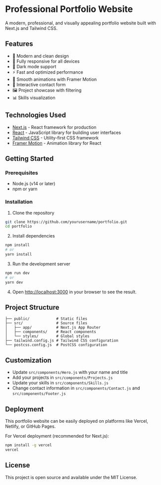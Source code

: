 # Professional Portfolio Website

A modern, professional, and visually appealing portfolio website built with Next.js and Tailwind CSS.

## Features

- 🎨 Modern and clean design
- 📱 Fully responsive for all devices
- 🌙 Dark mode support
- ⚡ Fast and optimized performance
- 🔄 Smooth animations with Framer Motion
- 📝 Interactive contact form
- 🖼️ Project showcase with filtering
- 📊 Skills visualization

## Technologies Used

- [Next.js](https://nextjs.org/) - React framework for production
- [React](https://reactjs.org/) - JavaScript library for building user interfaces
- [Tailwind CSS](https://tailwindcss.com/) - Utility-first CSS framework
- [Framer Motion](https://www.framer.com/motion/) - Animation library for React

## Getting Started

### Prerequisites

- Node.js (v14 or later)
- npm or yarn

### Installation

1. Clone the repository
```bash
git clone https://github.com/yourusername/portfolio.git
cd portfolio
```

2. Install dependencies
```bash
npm install
# or
yarn install
```

3. Run the development server
```bash
npm run dev
# or
yarn dev
```

4. Open [http://localhost:3000](http://localhost:3000) in your browser to see the result.

## Project Structure

```
├── public/            # Static files
├── src/               # Source files
│   ├── app/           # Next.js App Router
│   ├── components/    # React components
│   └── styles/        # Global styles
├── tailwind.config.js # Tailwind CSS configuration
└── postcss.config.js  # PostCSS configuration
```

## Customization

- Update `src/components/Hero.js` with your name and title
- Add your projects in `src/components/Projects.js`
- Update your skills in `src/components/Skills.js`
- Change contact information in `src/components/Contact.js` and `src/components/Footer.js`

## Deployment

This portfolio website can be easily deployed on platforms like Vercel, Netlify, or GitHub Pages.

For Vercel deployment (recommended for Next.js):

```bash
npm install -g vercel
vercel
```

## License

This project is open source and available under the MIT License. 